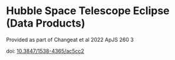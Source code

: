# Hubble Space Telescope Eclipse (Data Products)

Provided as part of Changeat et al 2022 ApJS 260 3

doi: [10.3847/1538-4365/ac5cc2](https://doi.org/10.3847/1538-4365/ac5cc2)
